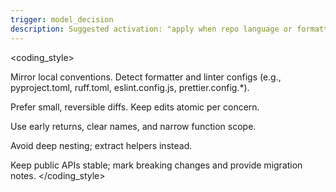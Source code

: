 ```yaml
---
trigger: model_decision
description: Suggested activation: "apply when repo language or formatter is ambiguous; mirror local conventions")
---
```


<coding_style>

Mirror local conventions. Detect formatter and linter configs (e.g., pyproject.toml, ruff.toml, eslint.config.js, prettier.config.*).

Prefer small, reversible diffs. Keep edits atomic per concern.

Use early returns, clear names, and narrow function scope.

Avoid deep nesting; extract helpers instead.

Keep public APIs stable; mark breaking changes and provide migration notes.
</coding_style>